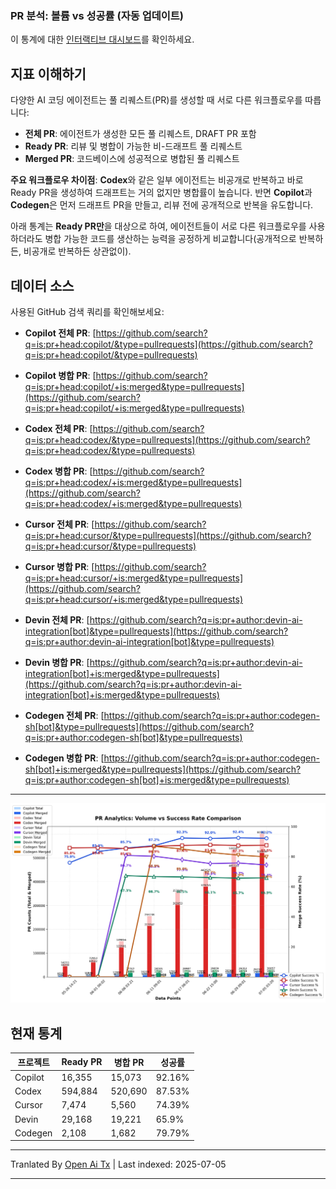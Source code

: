 ### PR 분석: 볼륨 vs 성공률 (자동 업데이트)

이 통계에 대한 [인터랙티브 대시보드](https://prarena.ai)를 확인하세요.

## 지표 이해하기

다양한 AI 코딩 에이전트는 풀 리퀘스트(PR)를 생성할 때 서로 다른 워크플로우를 따릅니다:

- **전체 PR**: 에이전트가 생성한 모든 풀 리퀘스트, DRAFT PR 포함
- **Ready PR**: 리뷰 및 병합이 가능한 비-드래프트 풀 리퀘스트
- **Merged PR**: 코드베이스에 성공적으로 병합된 풀 리퀘스트

**주요 워크플로우 차이점**: **Codex**와 같은 일부 에이전트는 비공개로 반복하고 바로 Ready PR을 생성하여 드래프트는 거의 없지만 병합률이 높습니다. 반면 **Copilot**과 **Codegen**은 먼저 드래프트 PR을 만들고, 리뷰 전에 공개적으로 반복을 유도합니다.

아래 통계는 **Ready PR만**을 대상으로 하여, 에이전트들이 서로 다른 워크플로우를 사용하더라도 병합 가능한 코드를 생산하는 능력을 공정하게 비교합니다(공개적으로 반복하든, 비공개로 반복하든 상관없이).

## 데이터 소스

사용된 GitHub 검색 쿼리를 확인해보세요:



- **Copilot 전체 PR**: [https://github.com/search?q=is:pr+head:copilot/&type=pullrequests](https://github.com/search?q=is:pr+head:copilot/&type=pullrequests)
- **Copilot 병합 PR**: [https://github.com/search?q=is:pr+head:copilot/+is:merged&type=pullrequests](https://github.com/search?q=is:pr+head:copilot/+is:merged&type=pullrequests)
  

- **Codex 전체 PR**: [https://github.com/search?q=is:pr+head:codex/&type=pullrequests](https://github.com/search?q=is:pr+head:codex/&type=pullrequests)
- **Codex 병합 PR**: [https://github.com/search?q=is:pr+head:codex/+is:merged&type=pullrequests](https://github.com/search?q=is:pr+head:codex/+is:merged&type=pullrequests)
  

- **Cursor 전체 PR**: [https://github.com/search?q=is:pr+head:cursor/&type=pullrequests](https://github.com/search?q=is:pr+head:cursor/&type=pullrequests)
- **Cursor 병합 PR**: [https://github.com/search?q=is:pr+head:cursor/+is:merged&type=pullrequests](https://github.com/search?q=is:pr+head:cursor/+is:merged&type=pullrequests)
  

- **Devin 전체 PR**: [https://github.com/search?q=is:pr+author:devin-ai-integration[bot]&type=pullrequests](https://github.com/search?q=is:pr+author:devin-ai-integration[bot]&type=pullrequests)
- **Devin 병합 PR**: [https://github.com/search?q=is:pr+author:devin-ai-integration[bot]+is:merged&type=pullrequests](https://github.com/search?q=is:pr+author:devin-ai-integration[bot]+is:merged&type=pullrequests)
  

- **Codegen 전체 PR**: [https://github.com/search?q=is:pr+author:codegen-sh[bot]&type=pullrequests](https://github.com/search?q=is:pr+author:codegen-sh[bot]&type=pullrequests)
- **Codegen 병합 PR**: [https://github.com/search?q=is:pr+author:codegen-sh[bot]+is:merged&type=pullrequests](https://github.com/search?q=is:pr+author:codegen-sh[bot]+is:merged&type=pullrequests)
  

---

![chart](https://raw.githubusercontent.com/aavetis/PRarena/main/docs/chart.png)

## 현재 통계

| 프로젝트 | Ready PR | 병합 PR | 성공률 |
| ------- | --------- | ---------- | ------------ |
| Copilot | 16,355 | 15,073 | 92.16% |
| Codex | 594,884 | 520,690 | 87.53% |
| Cursor | 7,474 | 5,560 | 74.39% |
| Devin | 29,168 | 19,221 | 65.9% |
| Codegen | 2,108 | 1,682 | 79.79% |


---


Tranlated By [Open Ai Tx](https://github.com/OpenAiTx/OpenAiTx) | Last indexed: 2025-07-05


---